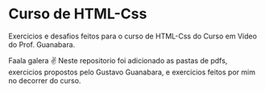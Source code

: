 # Curso de HTML-Css
Exercicios e desafios feitos para o curso de HTML-Css do Curso em Vídeo do Prof. Guanabara.

Faala galera :v: 
Neste repositorio foi adicionado as pastas de pdfs, exercicios propostos pelo Gustavo Guanabara, e exercicios feitos por mim no decorrer do curso.
